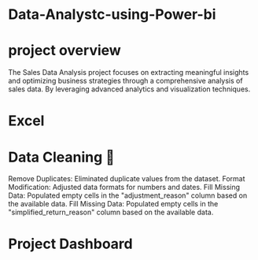 # Data-Analystc-using-Power-bi

# project overview
The Sales Data Analysis project focuses on extracting meaningful insights and optimizing business strategies through a comprehensive analysis of sales data. By leveraging advanced analytics and visualization techniques.

# Excel
# Data Cleaning 🧽
Remove Duplicates: Eliminated duplicate values from the dataset.
Format Modification: Adjusted data formats for numbers and dates.
Fill Missing Data: Populated empty cells in the "adjustment_reason" column based on the available data.
Fill Missing Data: Populated empty cells in the "simplified_return_reason" column based on the available data.

# Project Dashboard


